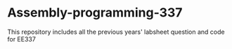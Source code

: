 # Assembly-programming-337
This repository includes all the previous years' labsheet question and code for EE337
